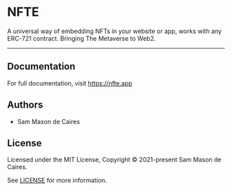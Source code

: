# NFTE

A universal way of embedding NFTs in your website or app, works with
any ERC-721 contract. Bringing The Metaverse to Web2.

---

## Documentation

For full documentation, visit https://nfte.app

## Authors

- Sam Mason de Caires

## License

Licensed under the MIT License, Copyright © 2021-present Sam Mason de Caires.

See [LICENSE](./LICENSE.md) for more information.
